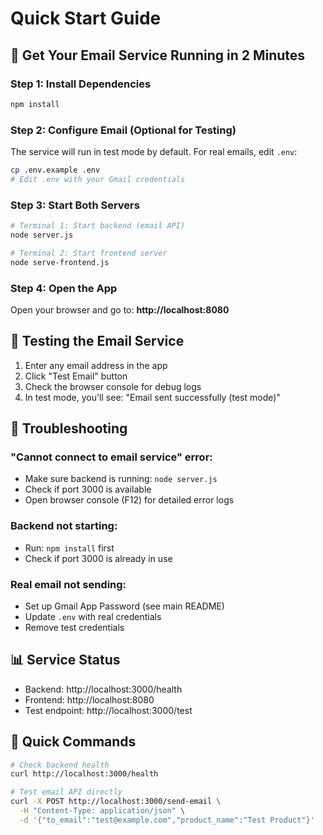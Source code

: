 # Quick Start Guide

## 🚀 Get Your Email Service Running in 2 Minutes

### Step 1: Install Dependencies
```bash
npm install
```

### Step 2: Configure Email (Optional for Testing)
The service will run in test mode by default. For real emails, edit `.env`:
```bash
cp .env.example .env
# Edit .env with your Gmail credentials
```

### Step 3: Start Both Servers
```bash
# Terminal 1: Start backend (email API)
node server.js

# Terminal 2: Start frontend server
node serve-frontend.js
```

### Step 4: Open the App
Open your browser and go to:
**http://localhost:8080**

## 🧪 Testing the Email Service

1. Enter any email address in the app
2. Click "Test Email" button
3. Check the browser console for debug logs
4. In test mode, you'll see: "Email sent successfully (test mode)"

## 🐛 Troubleshooting

### "Cannot connect to email service" error:
- Make sure backend is running: `node server.js`
- Check if port 3000 is available
- Open browser console (F12) for detailed error logs

### Backend not starting:
- Run: `npm install` first
- Check if port 3000 is already in use

### Real email not sending:
- Set up Gmail App Password (see main README)
- Update `.env` with real credentials
- Remove test credentials

## 📊 Service Status
- Backend: http://localhost:3000/health
- Frontend: http://localhost:8080
- Test endpoint: http://localhost:3000/test

## 🔧 Quick Commands
```bash
# Check backend health
curl http://localhost:3000/health

# Test email API directly
curl -X POST http://localhost:3000/send-email \
  -H "Content-Type: application/json" \
  -d '{"to_email":"test@example.com","product_name":"Test Product"}'
```